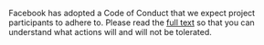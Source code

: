 Facebook has adopted a Code of Conduct that we expect project participants to adhere to.  Please read the [full text](https://code.fb.com/codeofconduct/) so that you can understand what actions will and will not be tolerated.

